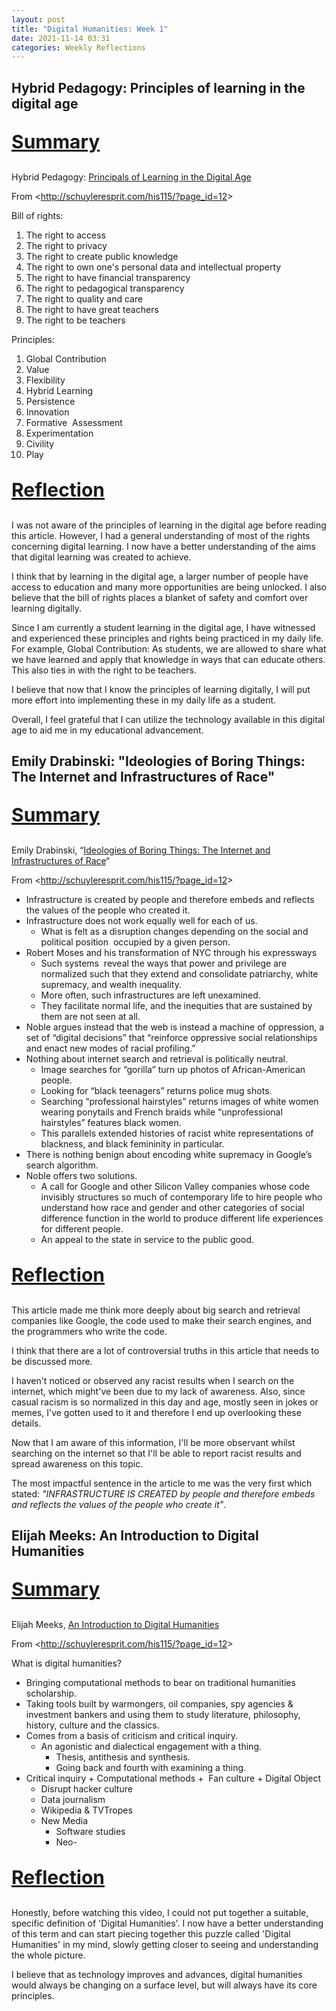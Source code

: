 ```yaml
---
layout: post
title: "Digital Humanities: Week 1"
date: 2021-11-14 03:31
categories: Weekly Reflections
---
```

<!-- wp:heading -->
<h2 id="hybrid-pedagogy-principles-of-learning-in-the-digital-age"><strong>Hybrid Pedagogy: Principles of learning in the digital age</strong></h2>
<!-- /wp:heading -->

<!-- wp:group -->
<div class="wp-block-group"><!-- wp:group {"className":"is-style-twentytwentyone-border"} -->
<div class="wp-block-group is-style-twentytwentyone-border"><!-- wp:paragraph {"style":{"typography":{"fontSize":"30px"}}} -->
<p style="font-size:30px"><strong><span style="text-decoration: underline">Summary</span></strong></p>
<!-- /wp:paragraph -->

<!-- wp:paragraph -->
<p>Hybrid Pedagogy:&nbsp;<a href="http://hybridpedagogy.org/bill-rights-principles-learning-digital-age/" target="_blank" rel="noreferrer noopener">Principals of Learning in the Digital Age</a></p>
<!-- /wp:paragraph -->

<!-- wp:paragraph -->
<p>From &lt;<a href="http://schuyleresprit.com/his115/?page_id=12" target="_blank" rel="noreferrer noopener">http://schuyleresprit.com/his115/?page_id=12</a>&gt;</p>
<!-- /wp:paragraph -->

<!-- wp:paragraph -->
<p>Bill of rights:</p>
<!-- /wp:paragraph -->

<!-- wp:list {"ordered":true,"type":"1"} -->
<ol type="1"><li>The right to access</li><li>The right to privacy</li><li>The right to create public knowledge</li><li>The right to own one's personal data and intellectual property</li><li>The right to have financial transparency</li><li>The right to pedagogical transparency</li><li>The right to quality and care</li><li>The right to have great teachers</li><li>The right to be teachers</li></ol>
<!-- /wp:list -->

<!-- wp:paragraph -->
<p>Principles:</p>
<!-- /wp:paragraph -->

<!-- wp:list {"ordered":true,"type":"1"} -->
<ol type="1"><li>Global Contribution</li><li>Value</li><li>Flexibility</li><li>Hybrid Learning</li><li>Persistence</li><li>Innovation</li><li>Formative&nbsp; Assessment</li><li>Experimentation</li><li>Civility</li><li>Play</li></ol>
<!-- /wp:list --></div>
<!-- /wp:group --></div>
<!-- /wp:group -->

<p style="font-size:30px"><strong><span style="text-decoration: underline">Reflection</span></strong></p>

<!-- wp:paragraph {"align":"justify"} -->
<p class="has-text-align-justify">I was not aware of the principles of learning in the digital age before reading this article. However, I had a general understanding of most of the rights concerning digital learning. I now have a better understanding of the aims that digital learning was created to achieve.</p>
<!-- /wp:paragraph -->

<!-- wp:paragraph -->
<p>I think that by learning in the digital age, a larger number of people have access to education and many more opportunities are being unlocked. I also believe that the bill of rights places a blanket of safety and comfort over learning digitally.</p>
<!-- /wp:paragraph -->

<!-- wp:paragraph -->
<p>Since I am currently a student learning in the digital age, I have witnessed and experienced these principles and rights being practiced in my daily life. For example, Global Contribution: As students, we are allowed to share what we have learned and apply that knowledge in ways that can educate others. This also ties in with the right to be teachers.</p>
<!-- /wp:paragraph -->

<!-- wp:paragraph -->
<p>I believe that now that I know the principles of learning digitally, I will put more effort into implementing these in my daily life as a student.</p>
<!-- /wp:paragraph -->

<!-- wp:paragraph -->
<p>Overall, I feel grateful that I can utilize the technology available in this digital age to aid me in my educational advancement.</p>
<!-- /wp:paragraph -->

<!-- wp:heading -->
<h2 id="emily-drabinski-ideologies-of-boring-things-the-internet-and-infrastructures-of-race"><strong>Emily Drabinski: "Ideologies of Boring Things: The Internet and Infrastructures of Race"</strong></h2>
<!-- /wp:heading -->

<!-- wp:group {"className":"is-style-twentytwentyone-border"} -->
<div class="wp-block-group is-style-twentytwentyone-border"><!-- wp:paragraph {"style":{"typography":{"fontSize":"30px"}}} -->
<p style="font-size:30px"><strong><span style="text-decoration: underline">Summary</span></strong></p>
<!-- /wp:paragraph -->

<!-- wp:paragraph -->
<p>Emily Drabinski, “<a href="https://lareviewofbooks.org/article/ideologies-of-boring-things-the-internet-and-infrastructures-of-race/" target="_blank" rel="noreferrer noopener">Ide</a><a href="https://lareviewofbooks.org/article/ideologies-of-boring-things-the-internet-and-infrastructures-of-race/">ologies of Boring Things: The Internet and Infrastructures of Race</a>“</p>
<!-- /wp:paragraph -->

<!-- wp:paragraph -->
<p>From &lt;<a href="http://schuyleresprit.com/his115/?page_id=12" target="_blank" rel="noreferrer noopener">http://schuyleresprit.com/his115/?page_id=12</a>&gt;</p>
<!-- /wp:paragraph -->

<!-- wp:list -->
<ul><li>Infrastructure is created by people and therefore embeds and reflects the values of the people who created it.</li><li>Infrastructure does not work equally well for each of us.<ul><li>What is felt as a disruption changes depending on the social and political position&nbsp; occupied by a given person.</li></ul></li><li>Robert Moses and his transformation of NYC through his expressways<ul><li>Such systems&nbsp; reveal the ways that power and privilege are normalized such that they extend and consolidate patriarchy, white supremacy, and wealth inequality.</li><li>More often, such infrastructures are left unexamined.</li><li>They facilitate normal life, and the inequities that are sustained by them are not seen at all.</li></ul></li><li>Noble argues instead that the web is instead a machine of oppression, a set of “digital decisions” that “reinforce oppressive social relationships and enact new modes of racial profiling.”</li><li>Nothing about internet search and retrieval is politically neutral.<ul><li>Image searches for “gorilla” turn up photos of African-American people.</li><li>Looking for “black teenagers” returns police mug shots.</li><li>Searching “professional hairstyles” returns images of white women wearing ponytails and French braids while “unprofessional hairstyles” features black women.</li><li>This parallels extended histories of racist white representations of blackness, and black femininity in particular.</li></ul></li><li>There is nothing benign about encoding white supremacy in Google’s search algorithm.</li><li>Noble offers two solutions.<ul><li>A call for Google and other Silicon Valley companies whose code invisibly structures so much of contemporary life to hire people who understand how race and gender and other categories of social difference function in the world to produce different life experiences for different people.</li><li>An appeal to the state in service to the public good.</li></ul></li></ul>
<!-- /wp:list --></div>
<!-- /wp:group -->

<p style="font-size:30px"><strong><span style="text-decoration: underline">Reflection</span></strong></p>

<!-- wp:paragraph -->
<p>This article made me think more deeply about big search and retrieval companies like Google, the code used to make their search engines, and the programmers who write the code.</p>
<!-- /wp:paragraph -->

<!-- wp:paragraph -->
<p>I think that there are a lot of controversial truths in this article that needs to be discussed more.</p>
<!-- /wp:paragraph -->

<!-- wp:paragraph -->
<p>I haven't noticed or observed any racist results when I search on the internet, which might've been due to my lack of awareness. Also, since casual racism is so normalized in this day and age, mostly seen in jokes or memes, I've gotten used to it and therefore I end up overlooking these details.</p>
<!-- /wp:paragraph -->

<!-- wp:paragraph -->
<p>Now that I am aware of this information, I'll be more observant whilst searching on the internet so that I'll be able to report racist results and spread awareness on this topic.</p>
<!-- /wp:paragraph -->

<!-- wp:paragraph -->
<p>The most impactful sentence in the article to me was the very first which stated: <em>"INFRASTRUCTURE IS CREATED by people and therefore embeds and reflects the values of the people who create it"</em>.</p>
<!-- /wp:paragraph -->

<!-- wp:heading -->
<h2 id="elijah-meeks-an-introduction-to-digital-humanities">Elijah Meeks: An Introduction to Digital Humanities</h2>
<!-- /wp:heading -->

<!-- wp:group {"className":"is-style-twentytwentyone-border"} -->
<div class="wp-block-group is-style-twentytwentyone-border"><!-- wp:paragraph {"style":{"typography":{"fontSize":"30px"}}} -->
<p style="font-size:30px"><strong><span style="text-decoration: underline">Summary</span></strong></p>
<!-- /wp:paragraph -->

<!-- wp:paragraph -->
<p>Elijah Meeks,&nbsp;<a href="https://www.youtube.com/watch?v=AvZToQSX244" target="_blank" rel="noreferrer noopener">An Introduction to Digital H</a><a href="https://www.youtube.com/watch?v=AvZToQSX244">umanities</a></p>
<!-- /wp:paragraph -->

<!-- wp:paragraph -->
<p>From &lt;<a href="http://schuyleresprit.com/his115/?page_id=12" target="_blank" rel="noreferrer noopener">http://sc</a><a href="http://schuyleresprit.com/his115/?page_id=12">huyleresprit.com/his115/?page_id=12</a>&gt;</p>
<!-- /wp:paragraph -->

<!-- wp:paragraph -->
<p>What is digital humanities?</p>
<!-- /wp:paragraph -->

<!-- wp:list -->
<ul><li>Bringing computational methods to bear on traditional humanities scholarship.</li><li>Taking tools built by warmongers, oil companies, spy agencies &amp; investment bankers and using them to study literature, philosophy, history, culture and the classics.</li><li>Comes from a basis of criticism and critical inquiry.<ul><li>An agonistic and dialectical engagement with a thing.<ul><li>Thesis, antithesis and synthesis.</li><li>Going back and fourth with examining a thing.</li></ul></li></ul></li><li>Critical inquiry + Computational methods +&nbsp; Fan culture + Digital Object<ul><li>Disrupt hacker culture</li><li>Data journalism</li><li>Wikipedia &amp; TVTropes</li><li>New Media<ul><li>Software studies</li><li>Neo-</li></ul></li></ul></li></ul>
<!-- /wp:list --></div>
<!-- /wp:group -->

<p style="font-size:30px"><strong><span style="text-decoration: underline">Reflection</span></strong></p>

<!-- wp:paragraph -->
<p>Honestly, before watching this video, I could not put together a suitable, specific definition of 'Digital Humanities'. I now have a better understanding of this term and can start piecing together this puzzle called 'Digital Humanities' in my mind, slowly getting closer to seeing and understanding the whole picture.</p>
<!-- /wp:paragraph -->

<!-- wp:paragraph -->
<p>I believe that as technology improves and advances, digital humanities would always be changing on a surface level, but will always have its core principles.</p>
<!-- /wp:paragraph -->

<!-- wp:paragraph -->
<p></p>
<!-- /wp:paragraph -->